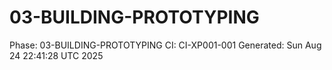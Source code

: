 # 03-BUILDING-PROTOTYPING
Phase: 03-BUILDING-PROTOTYPING
CI: CI-XP001-001
Generated: Sun Aug 24 22:41:28 UTC 2025
